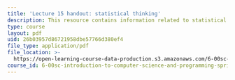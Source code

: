 ```yaml
---
title: 'Lecture 15 handout: statistical thinking'
description: This resource contains information related to statistical thinking.
type: course
layout: pdf
uid: 26b03957d86721958dbe57766d380ef4
file_type: application/pdf
file_location: >-
  https://open-learning-course-data-production.s3.amazonaws.com/6-00sc-introduction-to-computer-science-and-programming-spring-2011/26b03957d86721958dbe57766d380ef4_MIT6_00SCS11_lec15.pdf
course_id: 6-00sc-introduction-to-computer-science-and-programming-spring-2011
---
```

